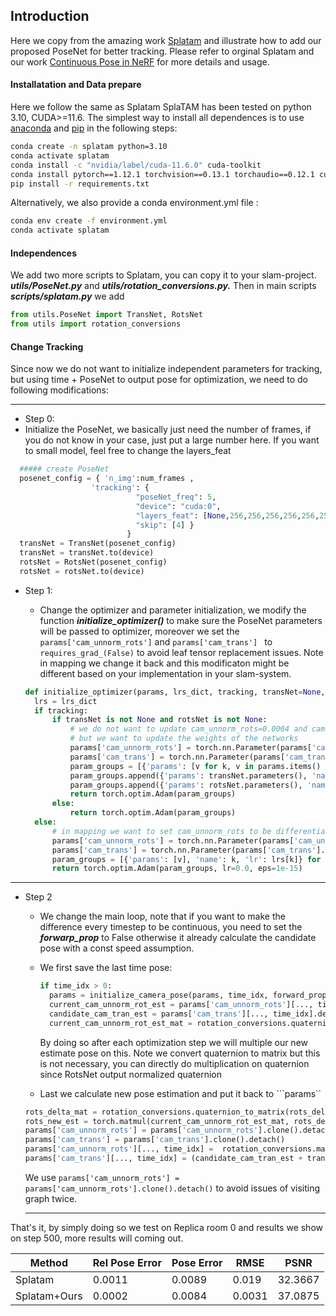 <!-- PROJECT LOGO -->


## Introduction
Here we copy from the amazing work [Splatam](https://github.com/spla-tam/SplaTAM) and illustrate how to add our proposed PoseNet for better tracking. Please refer to orginal Splatam and our work [Continuous Pose in NeRF](https://github.com/qimaqi/Continuous-Pose-in-NeRF) for more details and usage.

#### Installatation and Data prepare
Here we follow the same as Splatam
SplaTAM has been tested on python 3.10, CUDA>=11.6. The simplest way to install all dependences is to use [anaconda](https://www.anaconda.com/) and [pip](https://pypi.org/project/pip/) in the following steps: 

```bash
conda create -n splatam python=3.10
conda activate splatam
conda install -c "nvidia/label/cuda-11.6.0" cuda-toolkit
conda install pytorch==1.12.1 torchvision==0.13.1 torchaudio==0.12.1 cudatoolkit=11.6 -c pytorch -c conda-forge
pip install -r requirements.txt
```

Alternatively, we also provide a conda environment.yml file :
```bash
conda env create -f environment.yml
conda activate splatam
```

#### Independences
We add two more scripts to Splatam, you can copy it to your slam-project. ***utils/PoseNet.py*** and ***utils/rotation_conversions.py.***
Then in main scripts ***scripts/splatam.py*** we add 
```python
from utils.PoseNet import TransNet, RotsNet
from utils import rotation_conversions
```


#### Change Tracking
Since now we do not want to initialize independent parameters for tracking, but using time + PoseNet to output pose for optimization, we need to do following modifications:

---
- Step 0:
 - Initialize the PoseNet, we basically just need the number of frames, if you do not know in your case, just put a large number here. If you want to small model, feel free to change the layers_feat
  ```python
    ##### create PoseNet 
    posenet_config = { 'n_img':num_frames , 
                    'tracking': {
                              "poseNet_freq": 5, 
                              "device": "cuda:0", 
                              "layers_feat": [None,256,256,256,256,256,256,256,256],
                              "skip": [4] }
                            }
    transNet = TransNet(posenet_config)
    transNet = transNet.to(device)
    rotsNet = RotsNet(posenet_config)
    rotsNet = rotsNet.to(device)

  ```


- Step 1:
  - Change the optimizer and parameter initialization, we modify the function ***initialize_optimizer()*** to make sure the PoseNet parameters will be passed to optimizer, moreover we set the ``` params['cam_unnorm_rots']``` and ```params['cam_trans'] ``` to ```requires_grad_(False)``` to avoid leaf tensor replacement issues. Note in mapping we change it back and this modificaton might be different based on your implementation in your slam-system.

  ```python
  def initialize_optimizer(params, lrs_dict, tracking, transNet=None, rotsNet=None):
    lrs = lrs_dict
    if tracking:
        if transNet is not None and rotsNet is not None:
            # we do not want to update cam_unnorm_rots=0.0004 and cam_trans=0.002,
            # but we want to update the weights of the networks
            params['cam_unnorm_rots'] = torch.nn.Parameter(params['cam_unnorm_rots'].cuda().float().contiguous().requires_grad_(False))
            params['cam_trans'] = torch.nn.Parameter(params['cam_trans'].cuda().float().contiguous().requires_grad_(False))
            param_groups = [{'params': [v for k, v in params.items() if k not in ["cam_unnorm_rots","cam_trans"]]}]
            param_groups.append({'params': transNet.parameters(), 'name': "transNet", 'lr': lrs['cam_trans']})
            param_groups.append({'params': rotsNet.parameters(), 'name': "rotsNet", 'lr': lrs['cam_unnorm_rots']})
            return torch.optim.Adam(param_groups)
        else:
            return torch.optim.Adam(param_groups)
    else:
        # in mapping we want to set cam_unnorm_rots to be differentiable agai  
        params['cam_unnorm_rots'] = torch.nn.Parameter(params['cam_unnorm_rots'].cuda().float().contiguous().requires_grad_(True))
        params['cam_trans'] = torch.nn.Parameter(params['cam_trans'].cuda().float().contiguous().requires_grad_(True))
        param_groups = [{'params': [v], 'name': k, 'lr': lrs[k]} for k, v in params.items()]
        return torch.optim.Adam(param_groups, lr=0.0, eps=1e-15)
  ```
---
- Step 2
  - We change the main loop, note that if you want to make the difference every timestep to be continuous, you need to set the ***forwarp_prop*** to False otherwise it already calculate the candidate pose with a const speed assumption.
  - We first save the last time pose:
    ```python
    if time_idx > 0:
      params = initialize_camera_pose(params, time_idx, forward_prop=config['tracking']['forward_prop'])
      current_cam_unnorm_rot_est = params['cam_unnorm_rots'][..., time_idx].detach().clone() 
      candidate_cam_tran_est = params['cam_trans'][..., time_idx].detach().clone() 
      current_cam_unnorm_rot_est_mat = rotation_conversions.quaternion_to_matrix(current_cam_unnorm_rot_est)
    ```
    By doing so after each optimization step we will multiple our new estimate pose on this. Note we convert quaternion to matrix but this is not necessary, you can directly do multiplication on quaternion since RotsNet output normalized quaternion

  - Last we calculate new pose estimation and put it back to ```params``
  ```python
  rots_delta_mat = rotation_conversions.quaternion_to_matrix(rots_delta)
  rots_new_est = torch.matmul(current_cam_unnorm_rot_est_mat, rots_delta_mat) 
  params['cam_unnorm_rots'] = params['cam_unnorm_rots'].clone().detach()
  params['cam_trans'] = params['cam_trans'].clone().detach()
  params['cam_unnorm_rots'][..., time_idx] =  rotation_conversions.matrix_to_quaternion(rots_new_est)
  params['cam_trans'][..., time_idx] = (candidate_cam_tran_est + trans_delta)

  ```
  We use ```params['cam_unnorm_rots'] = params['cam_unnorm_rots'].clone().detach()``` to avoid issues of visiting graph twice.

  --- 

That's it, by simply doing so we test on Replica room 0 and results we show on step 500, more results will coming out.

| Method | Rel Pose Error| Pose Error| RMSE | PSNR |  
|-------|----------|----------|----------|----------|
| Splatam | 0.0011 | 0.0089|   0.019  |  32.3667 |
| Splatam+Ours | 0.0002 | 0.0084 | 0.0031 | 37.0875 |


